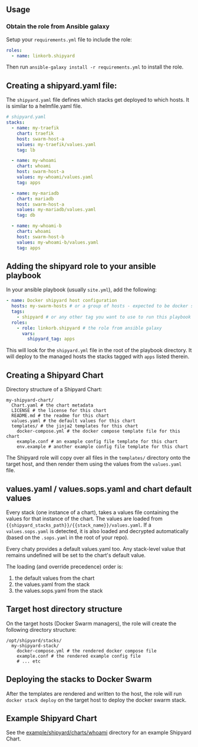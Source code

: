 ## Usage

### Obtain the role from Ansible galaxy

Setup your `requirements.yml` file to include the role:

```yaml
roles:
  - name: linkorb.shipyard
```

Then run `ansible-galaxy install -r requirements.yml` to install the role.

## Creating a shipyard.yaml file:

The `shipyard.yaml` file defines which stacks get deployed to which hosts. It is similar to a helmfile.yaml file.

```yaml
# shipyard.yaml
stacks:
  - name: my-traefik
    chart: traefik
    host: swarm-host-a
    values: my-traefik/values.yaml
    tag: lb

  - name: my-whoami
    chart: whoami
    host: swarm-host-a
    values: my-whoami/values.yaml
    tag: apps

  - name: my-mariadb
    chart: mariadb
    host: swarm-host-a
    values: my-mariadb/values.yaml
    tag: db

  - name: my-whoami-b
    chart: whoami
    host: swarm-host-b
    values: my-whoami-b/values.yaml
    tag: apps
```

## Adding the shipyard role to your ansible playbook

In your ansible playbook (usually `site.yml`), add the following:

```yaml
- name: Docker shipyard host configuration
  hosts: my-swarm-hosts # or a group of hosts - expected to be docker swarm managers with docker image pull authentication configured
  tags:
    - shipyard # or any other tag you want to use to run this playbook
  roles:
    - role: linkorb.shipyard # the role from ansible galaxy
      vars:
        shipyard_tag: apps
```

This will look for the `shipyard.yml` file in the root of the playbook directory.
It will deploy to the managed hosts the stacks tagged with `apps` listed therein.

## Creating a Shipyard Chart

Directory structure of a Shipyard Chart:

```
my-shipyard-chart/
  Chart.yaml # the chart metadata
  LICENSE # the license for this chart
  README.md # the readme for this chart
  values.yaml # the default values for this chart
  templates/ # the jinja2 templates for this chart
    docker-compose.yml # the docker compose template file for this chart
    example.conf # an example config file template for this chart
    env.example # another example config file template for this chart
```

The Shipyard role will copy over all files in the `templates/` directory onto the target host, and then render them using the values from the `values.yaml` file.

## values.yaml / values.sops.yaml and chart default values

Every stack (one instance of a chart), takes a values file containing the values for that instance of the chart.
The values are loaded from `{{shipyard_stacks_path}}/{{stack_name}}/values.yaml`. If a `values.sops.yaml` is detected, it is also loaded and decrypted automatically (based on the `.sops.yaml` in the root of your repo).

Every chaty provides a default values.yaml too. Any stack-level value that remains undefined will be set to the chart's default value.

The loading (and override precedence) order is:

1. the default values from the chart
2. the values.yaml from the stack
3. the values.sops.yaml from the stack

## Target host directory structure

On the target hosts (Docker Swarm managers), the role will create the following directory structure:

```
/opt/shipyard/stacks/
  my-shipyard-stack/
    docker-compose.yml # the rendered docker compose file
    example.conf # the rendered example config file
    # ... etc
```

## Deploying the stacks to Docker Swarm

After the templates are rendered and written to the host, the role will run `docker stack deploy` on the target host to deploy the docker swarm stack.

## Example Shipyard Chart

See the [example/shipyard/charts/whoami](example/shipyard/chart/whoami) directory for an example Shipyard Chart.


